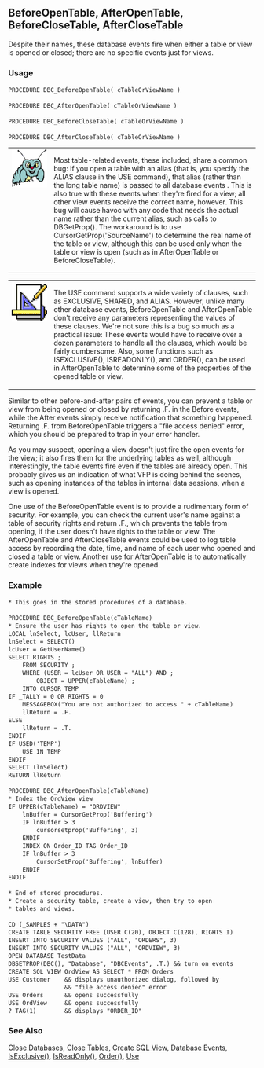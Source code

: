 ## BeforeOpenTable, AfterOpenTable, BeforeCloseTable, AfterCloseTable

Despite their names, these database events fire when either a table or view is opened or closed; there are no specific events just for views.

### Usage

```foxpro
PROCEDURE DBC_BeforeOpenTable( cTableOrViewName )

PROCEDURE DBC_AfterOpenTable( cTableOrViewName )

PROCEDURE DBC_BeforeCloseTable( cTableOrViewName )

PROCEDURE DBC_AfterCloseTable( cTableOrViewName )
```
<table>
<tr>
  <td width="17%" valign="top">
<img width="95" height="78" src="bug.gif">
  </td>
  <td width=83%>
  <p>Most table-related events, these included, share a common bug: If you open a table with an alias (that is, you specify the ALIAS clause in the USE command), that alias (rather than the long table name) is passed to all database events . This is also true with these events when they're fired for a view; all other view events receive the correct name, however. This bug will cause havoc with any code that needs the actual name rather than the current alias, such as calls to DBGetProp(). The workaround is to use CursorGetProp('SourceName') to determine the real name of the table or view, although this can be used only when the table or view is open (such as in AfterOpenTable or BeforeCloseTable).</p>
  </td>
 </tr>
</table>

<table>
<tr>
  <td width="17%" valign="top">
<img width="83" height="82" src="Design.gif">
  </td>
  <td width=83%>
  <p>The USE command supports a wide variety of clauses, such as EXCLUSIVE, SHARED, and ALIAS. However, unlike many other database events, BeforeOpenTable and AfterOpenTable don't receive any parameters representing the values of these clauses. We're not sure this is a bug so much as a practical issue: These events would have to receive over a dozen parameters to handle all the clauses, which would be fairly cumbersome. Also, some functions such as ISEXCLUSIVE(), ISREADONLY(), and ORDER(), can be used in AfterOpenTable to determine some of the properties of the opened table or view.</p>
  </td>
 </tr>
</table>

Similar to other before-and-after pairs of events, you can prevent a table or view from being opened or closed by returning .F. in the Before events, while the After events simply receive notification that something happened. Returning .F. from BeforeOpenTable triggers a "file access denied" error, which you should be prepared to trap in your error handler.

As you may suspect, opening a view doesn't just fire the open events for the view; it also fires them for the underlying tables as well, although interestingly, the table events fire even if the tables are already open. This probably gives us an indication of what VFP is doing behind the scenes, such as opening instances of the tables in internal data sessions, when a view is opened.

One use of the BeforeOpenTable event is to provide a rudimentary form of security. For example, you can check the current user's name against a table of security rights and return .F., which prevents the table from opening, if the user doesn't have rights to the table or view. The AfterOpenTable and AfterCloseTable events could be used to log table access by recording the date, time, and name of each user who opened and closed a table or view. Another use for AfterOpenTable is to automatically create indexes for views when they're opened.

### Example

```foxpro
* This goes in the stored procedures of a database.

PROCEDURE DBC_BeforeOpenTable(cTableName)
* Ensure the user has rights to open the table or view.
LOCAL lnSelect, lcUser, llReturn
lnSelect = SELECT()
lcUser = GetUserName()
SELECT RIGHTS ;
    FROM SECURITY ;
    WHERE (USER = lcUser OR USER = "ALL") AND ;
        OBJECT = UPPER(cTableName) ;
    INTO CURSOR TEMP
IF _TALLY = 0 OR RIGHTS = 0
    MESSAGEBOX("You are not authorized to access " + cTableName)
    llReturn = .F.
ELSE
    llReturn = .T.
ENDIF
IF USED('TEMP')
    USE IN TEMP
ENDIF
SELECT (lnSelect)
RETURN llReturn

PROCEDURE DBC_AfterOpenTable(cTableName)
* Index the OrdView view
IF UPPER(cTableName) = "ORDVIEW"
    lnBuffer = CursorGetProp('Buffering')
    IF lnBuffer > 3
        cursorsetprop('Buffering', 3)
    ENDIF
    INDEX ON Order_ID TAG Order_ID
    IF lnBuffer > 3
        CursorSetProp('Buffering', lnBuffer)
    ENDIF
ENDIF

* End of stored procedures.
* Create a security table, create a view, then try to open
* tables and views.

CD (_SAMPLES + "\DATA")
CREATE TABLE SECURITY FREE (USER C(20), OBJECT C(128), RIGHTS I)
INSERT INTO SECURITY VALUES ("ALL", "ORDERS", 3)
INSERT INTO SECURITY VALUES ("ALL", "ORDVIEW", 3)
OPEN DATABASE TestData
DBSETPROP(DBC(), "Database", "DBCEvents", .T.) && turn on events
CREATE SQL VIEW OrdView AS SELECT * FROM Orders
USE Customer    && displays unauthorized dialog, followed by
                && "file access denied" error
USE Orders      && opens successfully
USE OrdView     && opens successfully
? TAG(1)        && displays "ORDER_ID"
```
### See Also

[Close Databases](s4g316.md), [Close Tables](s4g790.md), [Create SQL View](s4g353.md), [Database Events](s4g900.md), [IsExclusive()](s4g371.md), [IsReadOnly()](s4g371.md), [Order()](s4g093.md), [Use](s4g424.md)